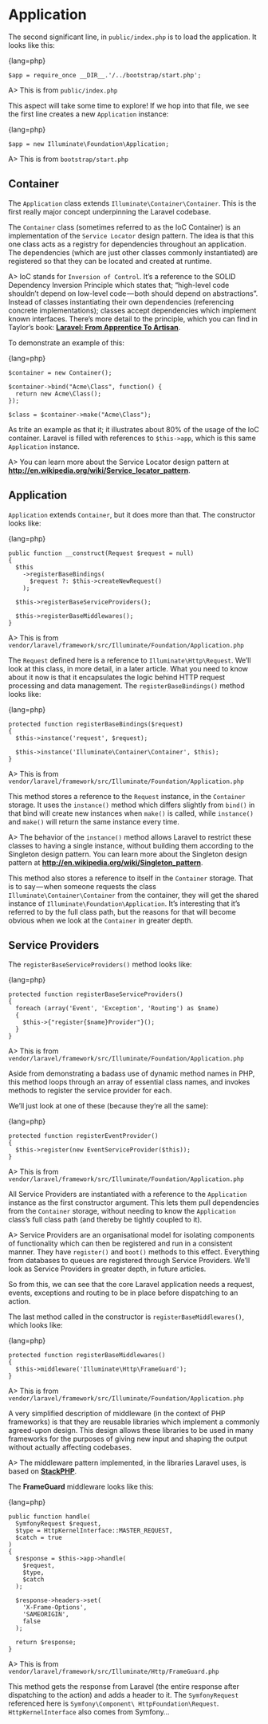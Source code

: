 # Application

The second significant line, in `public/index.php` is to load the application. It looks like this:

{lang=php}
```
$app = require_once __DIR__.'/../bootstrap/start.php';
```

A> This is from `public/index.php`

This aspect will take some time to explore! If we hop into that file, we see the first line creates a new `Application` instance:

{lang=php}
```
$app = new Illuminate\Foundation\Application;
```

A> This is from `bootstrap/start.php`

## Container

The `Application` class extends `Illuminate\Container\Container`. This is the first really major concept underpinning the Laravel codebase.

The `Container` class (sometimes referred to as the IoC Container) is an implementation of the `Service Locator` design pattern. The idea is that this one class acts as a registry for dependencies throughout an application. The dependencies (which are just other classes commonly instantiated) are registered so that they can be located and created at runtime.

A> IoC stands for `Inversion of Control`. It’s a reference to the SOLID Dependency Inversion Principle which states that; “high-level code shouldn’t depend on low-level code — both should depend on abstractions”. Instead of classes instantiating their own dependencies (referencing concrete implementations); classes accept dependencies which implement known interfaces. There’s more detail to the principle, which you can find in Taylor’s book: **[Laravel: From Apprentice To Artisan](http://leanpub.com/laravel)**.

To demonstrate an example of this:

{lang=php}
```
$container = new Container();
 
$container->bind("Acme\Class", function() {
  return new Acme\Class();
});
 
$class = $container->make("Acme\Class");
```

As trite an example as that it; it illustrates about 80% of the usage of the IoC container. Laravel is filled with references to `$this->app`, which is this same `Application` instance.

A> You can learn more about the Service Locator design pattern at **<http://en.wikipedia.org/wiki/Service_locator_pattern>**.

## Application

`Application` extends `Container`, but it does more than that. The constructor looks like:

{lang=php}
```
public function __construct(Request $request = null)
{
  $this
    ->registerBaseBindings(
      $request ?: $this->createNewRequest()
    );
  
  $this->registerBaseServiceProviders();
  
  $this->registerBaseMiddlewares();
}
```

A> This is from `vendor/laravel/framework/src/Illuminate/Foundation/Application.php`

The `Request` defined here is a reference to `Illuminate\Http\Request`. We’ll look at this class, in more detail, in a later article. What you need to know about it now is that it encapsulates the logic behind HTTP request processing and data management. The `registerBaseBindings()` method looks like:

{lang=php}
```
protected function registerBaseBindings($request)
{
  $this->instance('request', $request);
 
  $this->instance('Illuminate\Container\Container', $this);
}
```

A> This is from `vendor/laravel/framework/src/Illuminate/Foundation/Application.php`

This method stores a reference to the `Request` instance, in the `Container` storage. It uses the `instance()` method which differs slightly from `bind()` in that bind will create new instances when `make()` is called, while `instance()` and `make()` will return the same instance every time.

A> The behavior of the `instance()` method allows Laravel to restrict these classes to having a single instance, without building them according to the Singleton design pattern. You can learn more about the Singleton design pattern at **<http://en.wikipedia.org/wiki/Singleton_pattern>**.

This method also stores a reference to itself in the `Container` storage. That is to say — when someone requests the class `Illuminate\Container\Container` from the container, they will get the shared instance of `Illuminate\Foundation\Application`. It’s interesting that it’s referred to by the full class path, but the reasons for that will become obvious when we look at the `Container` in greater depth.

## Service Providers

The `registerBaseServiceProviders()` method looks like:

{lang=php}
```
protected function registerBaseServiceProviders()
{
  foreach (array('Event', 'Exception', 'Routing') as $name)
  {
    $this->{"register{$name}Provider"}();
  }
}
```

A> This is from `vendor/laravel/framework/src/Illuminate/Foundation/Application.php`

Aside from demonstrating a badass use of dynamic method names in PHP, this method loops through an array of essential class names, and invokes methods to register the service provider for each.

We’ll just look at one of these (because they’re all the same):

{lang=php}
```
protected function registerEventProvider()
{
  $this->register(new EventServiceProvider($this));
}
```

A> This is from `vendor/laravel/framework/src/Illuminate/Foundation/Application.php`

All Service Providers are instantiated with a reference to the `Application` instance as the first constructor argument. This lets them pull dependencies from the `Container` storage, without needing to know the `Application` class’s full class path (and thereby be tightly coupled to it).

A> Service Providers are an organisational model for isolating components of functionality which can then be registered and run in a consistent manner. They have `register()` and `boot()` methods to this effect. Everything from databases to queues are registered through Service Providers. We’ll look as Service Providers in greater depth, in future articles.

So from this, we can see that the core Laravel application needs a request, events, exceptions and routing to be in place before dispatching to an action.

The last method called in the constructor is `registerBaseMiddlewares()`, which looks like:

{lang=php}
```
protected function registerBaseMiddlewares()
{
  $this->middleware('Illuminate\Http\FrameGuard');
}
```

A> This is from `vendor/laravel/framework/src/Illuminate/Foundation/Application.php`

A very simplified description of middleware (in the context of PHP frameworks) is that they are reusable libraries which implement a commonly agreed-upon design. This design allows these libraries to be used in many frameworks for the purposes of giving new input and shaping the output without actually affecting codebases.

A> The middleware pattern implemented, in the libraries Laravel uses, is based on **[StackPHP](http://stackphp.com)**.

The **FrameGuard** middleware looks like this:

{lang=php}
```
public function handle(
  SymfonyRequest $request,
  $type = HttpKernelInterface::MASTER_REQUEST,
  $catch = true
)
{
  $response = $this->app->handle(
    $request,
    $type,
    $catch
  );
 
  $response->headers->set(
    'X-Frame-Options',
    'SAMEORIGIN',
    false
  );
  
  return $response;
}
```

A> This is from `vendor/laravel/framework/src/Illuminate/Http/FrameGuard.php`

This method gets the response from Laravel (the entire response after dispatching to the action) and adds a header to it. The `SymfonyRequest` referenced here is `Symfony\Component\
HttpFoundation\Request`. `HttpKernelInterface` also comes from Symfony…